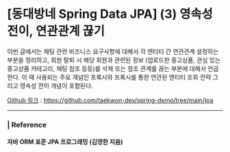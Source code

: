 # [동대방네 Spring Data JPA] (3) 영속성 전이, 연관관계 끊기

이번 글에서는 채팅 관련 비즈니스 요구사항에 대해서 각 엔티티 간 연관관계 설정하는 부분을 정리하고, 회원 탈퇴 시 해당 회원과 관련된 정보 (업로드한 중고상품, 관심 있는 중고상품 카테고리, 채팅 참조 등등)를 삭제 또는 참조 관계를 끊는 부분에 대해서 언급한다. 이 때 사용되는 주요 개념인 프록시와 프록시를 통한 연관된 엔티티 조회 전략 그리고 영속성 전이 개념이 포함된다. 

<u>Github 링크</u> : https://github.com/taekwon-dev/spring-demo/tree/main/jpa 





---

### | Reference 

#### 자바 ORM 표준 JPA 프로그래밍 (김영한 지음) 

